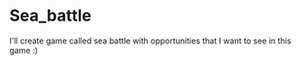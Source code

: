# Sea_battle
I'll create game called sea battle with opportunities that I want to see in this game :)
